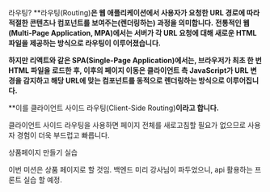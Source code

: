 라우팅?
**라우팅(Routing)**은 웹 애플리케이션에서 사용자가 요청한 URL 경로에 따라 적절한 콘텐츠나 컴포넌트를 보여주는(렌더링하는) 과정을 의미합니다.** 
**전통적인 웹(Multi-Page Application, MPA)에서는 서버가 각 URL 요청에 대해 새로운 HTML 파일을 제공하는 방식으로 라우팅이 이루어졌습니다.** 

**하지만 리액트와 같은 SPA(Single-Page Application)에서는, 브라우저가 최초 한 번 HTML 파일을 로드한 후, 이후의 페이지 이동은 클라이언트 측 JavaScript가 URL 변경을 감지하고 해당 URL에 맞는 컴포넌트를 동적으로 렌더링하는 방식으로 이루어집니다.** 

**이를 클라이언트 사이드 라우팅(Client-Side Routing)**이라고 합니다.**

클라이언트 사이드 라우팅을 사용하면 페이지 전체를 새로고침할 필요가 없으므로 사용자 경험이 더욱 부드럽고 빠릅니다.


상품페이지 만들기 실습

이번 미션은 상품 페이지로 할 것임.
백엔드 미리 강사님이 파두었으니, api 활용하는 프론트 실습 할 예정.